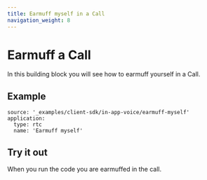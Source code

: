 ```yaml
---
title: Earmuff myself in a Call
navigation_weight: 8
---
```


# Earmuff a Call

In this building block you will see how to earmuff yourself in a Call.

## Example

```building_blocks
source: '_examples/client-sdk/in-app-voice/earmuff-myself'
application:
  type: rtc
  name: 'Earmuff myself'
```

## Try it out

When you run the code you are earmuffed in the call.

